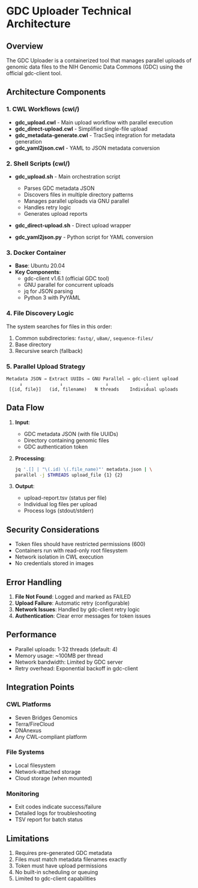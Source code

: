 # GDC Uploader Technical Architecture

## Overview

The GDC Uploader is a containerized tool that manages parallel uploads of genomic data files to the NIH Genomic Data Commons (GDC) using the official gdc-client tool.

## Architecture Components

### 1. CWL Workflows (cwl/)
- **gdc_upload.cwl** - Main upload workflow with parallel execution
- **gdc_direct-upload.cwl** - Simplified single-file upload
- **gdc_metadata-generate.cwl** - TracSeq integration for metadata generation
- **gdc_yaml2json.cwl** - YAML to JSON metadata conversion

### 2. Shell Scripts (cwl/)
- **gdc_upload.sh** - Main orchestration script
  - Parses GDC metadata JSON
  - Discovers files in multiple directory patterns
  - Manages parallel uploads via GNU parallel
  - Handles retry logic
  - Generates upload reports

- **gdc_direct-upload.sh** - Direct upload wrapper
- **gdc_yaml2json.py** - Python script for YAML conversion

### 3. Docker Container
- **Base**: Ubuntu 20.04
- **Key Components**:
  - gdc-client v1.6.1 (official GDC tool)
  - GNU parallel for concurrent uploads
  - jq for JSON parsing
  - Python 3 with PyYAML

### 4. File Discovery Logic

The system searches for files in this order:
1. Common subdirectories: `fastq/`, `uBam/`, `sequence-files/`
2. Base directory
3. Recursive search (fallback)

### 5. Parallel Upload Strategy

```
Metadata JSON → Extract UUIDs → GNU Parallel → gdc-client upload
     ↓              ↓                ↓              ↓
 [{id, file}]   (id, filename)   N threads    Individual uploads
```

## Data Flow

1. **Input**: 
   - GDC metadata JSON (with file UUIDs)
   - Directory containing genomic files
   - GDC authentication token

2. **Processing**:
   ```bash
   jq '.[] | "\(.id) \(.file_name)"' metadata.json | \
   parallel -j $THREADS upload_file {1} {2}
   ```

3. **Output**:
   - upload-report.tsv (status per file)
   - Individual log files per upload
   - Process logs (stdout/stderr)

## Security Considerations

- Token files should have restricted permissions (600)
- Containers run with read-only root filesystem
- Network isolation in CWL execution
- No credentials stored in images

## Error Handling

1. **File Not Found**: Logged and marked as FAILED
2. **Upload Failure**: Automatic retry (configurable)
3. **Network Issues**: Handled by gdc-client retry logic
4. **Authentication**: Clear error messages for token issues

## Performance

- Parallel uploads: 1-32 threads (default: 4)
- Memory usage: ~100MB per thread
- Network bandwidth: Limited by GDC server
- Retry overhead: Exponential backoff in gdc-client

## Integration Points

### CWL Platforms
- Seven Bridges Genomics
- Terra/FireCloud
- DNAnexus
- Any CWL-compliant platform

### File Systems
- Local filesystem
- Network-attached storage
- Cloud storage (when mounted)

### Monitoring
- Exit codes indicate success/failure
- Detailed logs for troubleshooting
- TSV report for batch status

## Limitations

1. Requires pre-generated GDC metadata
2. Files must match metadata filenames exactly
3. Token must have upload permissions
4. No built-in scheduling or queuing
5. Limited to gdc-client capabilities